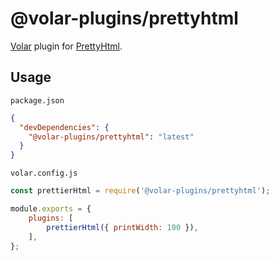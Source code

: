 # @volar-plugins/prettyhtml

[Volar](https://github.com/johnsoncodehk/volar) plugin for [PrettyHtml](https://prettyhtml.netlify.app/).

## Usage

`package.json`

```json
{
  "devDependencies": {
    "@volar-plugins/prettyhtml": "latest"
  }
}
```

`volar.config.js`

```js
const prettierHtml = require('@volar-plugins/prettyhtml');

module.exports = {
	plugins: [
		prettierHtml({ printWidth: 100 }),
	],
};
```
